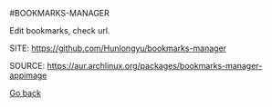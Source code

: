 #BOOKMARKS-MANAGER

 Edit bookmarks, check url.

 SITE: https://github.com/Hunlongyu/bookmarks-manager

 SOURCE: https://aur.archlinux.org/packages/bookmarks-manager-appimage

 [Go back](https://portable-linux-apps.github.io/apps.html)
